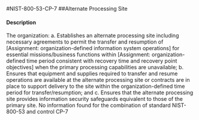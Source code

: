 #NIST-800-53-CP-7
##Alternate Processing Site
#### Description
The organization:
  a.  Establishes an alternate processing site including necessary agreements to permit the transfer and resumption of [Assignment: organization-defined information system operations] for essential missions/business functions within [Assignment: organization-defined time period consistent with recovery time and recovery point objectives] when the primary processing capabilities are unavailable;
  b.  Ensures that equipment and supplies required to transfer and resume operations are available at the alternate processing site or contracts are in place to support delivery to the site within the organization-defined time period for transfer/resumption; and
  c.  Ensures that the alternate processing site provides information security safeguards equivalent to those of the primary site.
No information found for the combination of standard NIST-800-53 and control CP-7
